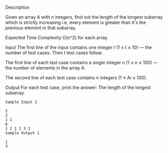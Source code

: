 Description

Given an array A with n integers, find out the length of the longest subarray which is strictly increasing i.e, every element is greater than it's the previous element in that subarray.

Expected Time Complexity O(n^2) for each array.


Input
The first line of the input contains one integer t (1 ≤ t ≤ 10) — the number of test cases. Then t test cases follow.

The first line of each test case contains a single integer n (1 ≤ n ≤ 100) — the number of elements in the array A.

The second line of each test case contains n integers (1 ≤ Ai ≤ 100).


Output
For each test case, print the answer: The length of the longest subarray.

```
Sample Input 1 

2
2
1 1
6
1 2 1 2 3 1
Sample Output 1

1
3
```
